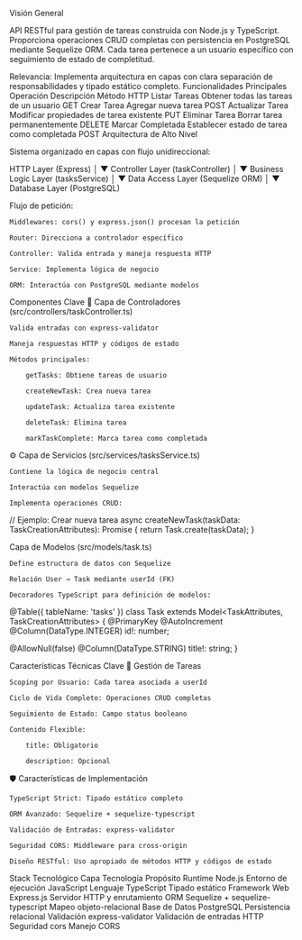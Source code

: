 Visión General

API RESTful para gestión de tareas construida con Node.js y TypeScript. Proporciona operaciones CRUD completas con persistencia en PostgreSQL mediante Sequelize ORM. Cada tarea pertenece a un usuario específico con seguimiento de estado de completitud.

Relevancia:
Implementa arquitectura en capas con clara separación de responsabilidades y tipado estático completo.
Funcionalidades Principales
Operación	Descripción	Método HTTP
Listar Tareas	Obtener todas las tareas de un usuario	GET
Crear Tarea	Agregar nueva tarea	POST
Actualizar Tarea	Modificar propiedades de tarea existente	PUT
Eliminar Tarea	Borrar tarea permanentemente	DELETE
Marcar Completada	Establecer estado de tarea como completada	POST
Arquitectura de Alto Nivel

Sistema organizado en capas con flujo unidireccional:


HTTP Layer (Express)
  │
  ▼
Controller Layer (taskController)
  │
  ▼
Business Logic Layer (tasksService)
  │
  ▼
Data Access Layer (Sequelize ORM)
  │
  ▼
Database Layer (PostgreSQL)


Flujo de petición:

    Middlewares: cors() y express.json() procesan la petición

    Router: Direcciona a controlador específico

    Controller: Valida entrada y maneja respuesta HTTP

    Service: Implementa lógica de negocio

    ORM: Interactúa con PostgreSQL mediante modelos

Componentes Clave
🧩 Capa de Controladores (src/controllers/taskController.ts)

    Valida entradas con express-validator

    Maneja respuestas HTTP y códigos de estado

    Métodos principales:

        getTasks: Obtiene tareas de usuario

        createNewTask: Crea nueva tarea

        updateTask: Actualiza tarea existente

        deleteTask: Elimina tarea

        markTaskComplete: Marca tarea como completada

⚙️ Capa de Servicios (src/services/tasksService.ts)

    Contiene la lógica de negocio central

    Interactúa con modelos Sequelize

    Implementa operaciones CRUD:


// Ejemplo: Crear nueva tarea
async createNewTask(taskData: TaskCreationAttributes): Promise<Task> {
  return Task.create(taskData);
}

 Capa de Modelos (src/models/task.ts)

    Define estructura de datos con Sequelize

    Relación User → Task mediante userId (FK)

    Decoradores TypeScript para definición de modelos:


@Table({ tableName: 'tasks' })
class Task extends Model<TaskAttributes, TaskCreationAttributes> {
  @PrimaryKey
  @AutoIncrement
  @Column(DataType.INTEGER)
  id!: number;
  
  @AllowNull(false)
  @Column(DataType.STRING)
  title!: string;
}


Características Técnicas Clave
🔐 Gestión de Tareas

    Scoping por Usuario: Cada tarea asociada a userId

    Ciclo de Vida Completo: Operaciones CRUD completas

    Seguimiento de Estado: Campo status booleano

    Contenido Flexible:

        title: Obligatorio

        description: Opcional

🛡️ Características de Implementación

    TypeScript Strict: Tipado estático completo

    ORM Avanzado: Sequelize + sequelize-typescript

    Validación de Entradas: express-validator

    Seguridad CORS: Middleware para cross-origin

    Diseño RESTful: Uso apropiado de métodos HTTP y códigos de estado

Stack Tecnológico
Capa	Tecnología	Propósito
Runtime	Node.js	Entorno de ejecución JavaScript
Lenguaje	TypeScript	Tipado estático
Framework Web	Express.js	Servidor HTTP y enrutamiento
ORM	Sequelize + sequelize-typescript	Mapeo objeto-relacional
Base de Datos	PostgreSQL	Persistencia relacional
Validación	express-validator	Validación de entradas HTTP
Seguridad	cors	Manejo CORS